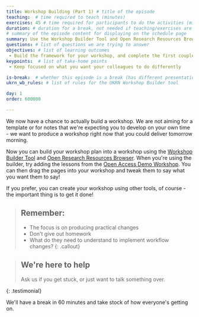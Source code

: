 ```yaml
---
title: Workshop Building (Part 1) # title of the episode
teaching:  # time required to teach (minutes)
exercises: 45 # time required for participants to do the activities (minutes)
duration: # duration for a break, not needed if teaching/exercises are present (minutes)
# summary of the episode content for displaying on the schedule page
summary: Use the Workshop Builder Tool and Open Research Resources Browser to build your workshop.
questions: # list of questions we are trying to answer
objectives: # list of learning outcomes
 - Build the framework for your workshop, and complete the first couple of components
keypoints:  # list of take-home points
 - Keep focused on what you want your colleagues to do differently

is-break:  # whether this episode is a break (has different presentation)
ukrn_wb_rules: # list of rules for the UKRN Workshop Builder tool

day: 1
order: 600000

---
```


We now have a chance to actually build a workshop.
We are not aiming for a template or for notes that we're expecting you to develop on your own time - we want to produce a workshop right now that you could deliver tomorrow morning.

Now you can build your workshop plan into a workshop using the <a href="{{ site.ukrn_or_builder }}" target="_blank">Workshop Builder Tool</a> and <a href="{{ site.ukrn_or_browser }}" target="_blank">Open Research Resources Browser</a>.
When you're using the builder, try adding the lessons from the <a href="{{ site.ukrn_or_demo }}" target="_blank">Open Access Demo Workshop</a>.
You can then drag the pages into your workshop and tweak them to say what you want them to say!

If you prefer, you can create your workshop using other tools, of course - the important thing is to get it done!

> ## Remember:
> * The focus is on producing practical changes
> * Don't give out homework
> * What do they need to understand to implement workflow changes?
{: .callout}

> ## We're here to help
> Ask us if you get stuck, or just want to talk something over.
> 
{: .testimonial}

We'll have a break in 60 minutes and take stock of how everyone's getting on.
